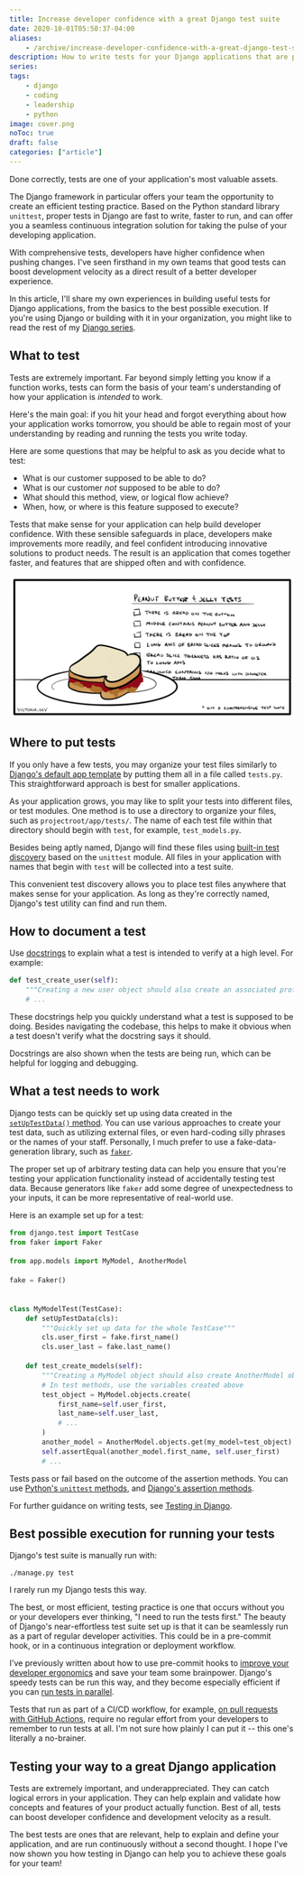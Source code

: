```yaml
---
title: Increase developer confidence with a great Django test suite
date: 2020-10-01T05:50:37-04:00
aliases:
    - /archive/increase-developer-confidence-with-a-great-django-test-suite/
description: How to write tests for your Django applications that are painless and productive.
series:
tags:
    - django
    - coding
    - leadership
    - python
image: cover.png
noToc: true
draft: false
categories: ["article"]
---
```


Done correctly, tests are one of your application's most valuable assets.

The Django framework in particular offers your team the opportunity to create an efficient testing practice. Based on the Python standard library `unittest`, proper tests in Django are fast to write, faster to run, and can offer you a seamless continuous integration solution for taking the pulse of your developing application.

With comprehensive tests, developers have higher confidence when pushing changes. I've seen firsthand in my own teams that good tests can boost development velocity as a direct result of a better developer experience.

In this article, I'll share my own experiences in building useful tests for Django applications, from the basics to the best possible execution. If you're using Django or building with it in your organization, you might like to read the rest of my [Django series](/tags/django/).

## What to test

Tests are extremely important. Far beyond simply letting you know if a function works, tests can form the basis of your team's understanding of how your application is _intended_ to work.

Here's the main goal: if you hit your head and forgot everything about how your application works tomorrow, you should be able to regain most of your understanding by reading and running the tests you write today.

Here are some questions that may be helpful to ask as you decide what to test:

- What is our customer supposed to be able to do?
- What is our customer _not_ supposed to be able to do?
- What should this method, view, or logical flow achieve?
- When, how, or where is this feature supposed to execute?

Tests that make sense for your application can help build developer confidence. With these sensible safeguards in place, developers make improvements more readily, and feel confident introducing innovative solutions to product needs. The result is an application that comes together faster, and features that are shipped often and with confidence.

![A cartoon for peanut butter and jelly sandwich tests](pbj-tests.png)

## Where to put tests

If you only have a few tests, you may organize your test files similarly to [Django's default app template](https://docs.djangoproject.com/en/3.1/ref/django-admin/#startapp) by putting them all in a file called `tests.py`. This straightforward approach is best for smaller applications.

As your application grows, you may like to split your tests into different files, or test modules. One method is to use a directory to organize your files, such as `projectroot/app/tests/`. The name of each test file within that directory should begin with `test`, for example, `test_models.py`.

Besides being aptly named, Django will find these files using [built-in test discovery](https://docs.python.org/3/library/unittest.html#unittest-test-discovery) based on the `unittest` module. All files in your application with names that begin with `test` will be collected into a test suite.

This convenient test discovery allows you to place test files anywhere that makes sense for your application. As long as they're correctly named, Django's test utility can find and run them.

## How to document a test

Use [docstrings](https://www.python.org/dev/peps/pep-0257/) to explain what a test is intended to verify at a high level. For example:

```python
def test_create_user(self):
    """Creating a new user object should also create an associated profile object"""
    # ...
```

These docstrings help you quickly understand what a test is supposed to be doing. Besides navigating the codebase, this helps to make it obvious when a test doesn't verify what the docstring says it should.

Docstrings are also shown when the tests are being run, which can be helpful for logging and debugging.

## What a test needs to work

Django tests can be quickly set up using data created in the [`setUpTestData()` method](https://docs.djangoproject.com/en/3.1/topics/testing/tools/#django.test.TestCase.setUpTestData). You can use various approaches to create your test data, such as utilizing external files, or even hard-coding silly phrases or the names of your staff. Personally, I much prefer to use a fake-data-generation library, such as [`faker`](https://github.com/joke2k/faker/).

The proper set up of arbitrary testing data can help you ensure that you're testing your application functionality instead of accidentally testing test data. Because generators like `faker` add some degree of unexpectedness to your inputs, it can be more representative of real-world use.

Here is an example set up for a test:

```python
from django.test import TestCase
from faker import Faker

from app.models import MyModel, AnotherModel

fake = Faker()


class MyModelTest(TestCase):
    def setUpTestData(cls):
        """Quickly set up data for the whole TestCase"""
        cls.user_first = fake.first_name()
        cls.user_last = fake.last_name()

    def test_create_models(self):
        """Creating a MyModel object should also create AnotherModel object"""
        # In test methods, use the variables created above
        test_object = MyModel.objects.create(
            first_name=self.user_first,
            last_name=self.user_last,
            # ...
        )
        another_model = AnotherModel.objects.get(my_model=test_object)
        self.assertEqual(another_model.first_name, self.user_first)
        # ...
```

Tests pass or fail based on the outcome of the assertion methods. You can use [Python's `unittest` methods](https://docs.python.org/3/library/unittest.html#assert-methods), and [Django's assertion methods](https://docs.djangoproject.com/en/3.1/topics/testing/tools/#assertions).

For further guidance on writing tests, see [Testing in Django](https://docs.djangoproject.com/en/3.1/topics/testing/).

## Best possible execution for running your tests

Django's test suite is manually run with:

```shell
./manage.py test
```

I rarely run my Django tests this way.

The best, or most efficient, testing practice is one that occurs without you or your developers ever thinking, "I need to run the tests first." The beauty of Django's near-effortless test suite set up is that it can be seamlessly run as a part of regular developer activities. This could be in a pre-commit hook, or in a continuous integration or deployment workflow.

I've previously written about how to use pre-commit hooks to [improve your developer ergonomics](/posts/technical-ergonomics-for-the-efficient-developer/) and save your team some brainpower. Django's speedy tests can be run this way, and they become especially efficient if you can [run tests in parallel](https://docs.djangoproject.com/en/3.1/ref/django-admin/#cmdoption-test-parallel).

Tests that run as part of a CI/CD workflow, for example, [on pull requests with GitHub Actions](/posts/django-project-best-practices-to-keep-your-developers-happy/#continuous-testing-with-github-actions), require no regular effort from your developers to remember to run tests at all. I'm not sure how plainly I can put it -- this one's literally a no-brainer.

## Testing your way to a great Django application

Tests are extremely important, and underappreciated. They can catch logical errors in your application. They can help explain and validate how concepts and features of your product actually function. Best of all, tests can boost developer confidence and development velocity as a result.

The best tests are ones that are relevant, help to explain and define your application, and are run continuously without a second thought. I hope I've now shown you how testing in Django can help you to achieve these goals for your team!
